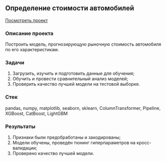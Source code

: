## Определение стоимости автомобилей
[Посмотреть проект](https://github.com/akrill-ds/yandex-practicum-projects/tree/main/Car%20price/car_price_prediction.ipynb)
### Описание проекта
Построить модель, прогнозирующую рыночную стоимость автомобиля по его характеристикам.
### Задачи
1. Загрузить, изучить и подготовить данные для обучения;
2. Обучить и провести сравнительный анализ моделей;
3. Проверить качество лучшей модели на тестовой выборке.
### Стек
pandas, numpy, matplotlib, seaborn, sklearn, ColumnTransformer, Pipeline, XGBoost, CatBoost, LightGBM
### Результаты
1. Признаки были предобработаны и закодированы;
2. Модели обучены, проведён тюнинг гиперпараметров на кросс-валидации;
3. Проверено качество лучшей модели.
